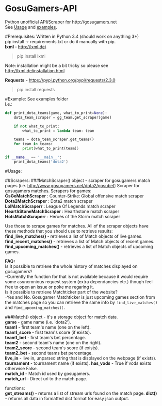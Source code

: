 GosuGamers-API
==============

Python unofficial API/Scraper for http://gosugamers.net  
See [Usage](https://github.com/Granitas/GosuGamers-API/#usage) and [examples](https://github.com/Granitas/GosuGamers-API/#example).

#Prerequisites:
Written in Python 3.4  (should work on anything 3+)  
pip install -r requirements.txt or do it manually with pip.  
**lxml** - http://lxml.de/  
>pip install lxml  

Note: installation might be a bit tricky so please see http://lxml.de/installation.html

**Requests** - https://pypi.python.org/pypi/requests/2.3.0
>pip install requests

#Example:
See examples folder  
i.e.:  
```python
def print_dota_teams(game, what_to_print=None):
    dota_team_scraper = gg_team.get_scraper(game)

    if not what_to_print:
        what_to_print = lambda team: team

    teams = dota_team_scraper.get_teams()
    for team in teams:
        print(what_to_print(team))

if __name__ == '__main__':
    print_dota_teams('dota2')
```


#Usage:

##Scrapers:
###MatchScraper() object - scraper for gosugamers match pages (i.e. http://www.gosugamers.net/dota2/gosubet)
Scraper for gosugamers matches. Scrapers for games:  
**CsGoMatchScraper** : Counter-Strike: Global offensive match scraper  
**Dota2MatchScraper** : Dota2 match scraper  
**LolMatchScraperr** : League Of Legends match scraper  
**HearthStoneMatchScraper** : Hearthstone match scraper  
**HotsMatchScraperr** : Heroes of the Storm match scraper

Use those to scrape games for matches. All of the scraper objects have these methods that you should use to retrieve results:   
**find\_live\_matches()** - retrieves a list of Match objects of live games.  
**find\_recent\_matches()** - retrieves a list of Match objects of recent games.   
**find\_upcoming\_matches()** - retrieves a list of Match objects of upcoming games.  

**FAQ:**  
Is it possible to retrieve the whole history of matches displayed on gosugamers?  
-Currently the function for that is not available because it would require some asyncronious request system (extra dependancies etc.) though feel free to open an issue or poke me regaring it.  
Is it possible to retrieve Matchticker part of the website?  
-Yes and No. Gosugamer Matchticker is just upcoming games section from the matches page so you can retrieve the same info by `find_live_matches()` and `find_upcoming_matches()`.  

###Match() object - it's a storage object for match data.  
**game** -  game name (i.e. 'dota2').  
**team1** - first team's name (one on the left).  
**team1\_score** - first team's score (if exists).  
**team1\_bet** - first team's bet percentage.  
**team2** -  second team's name (one on the right).  
**team2\_score** - second team's score (if exists).  
**team2\_bet** - second teams bet percentage.  
**live\_in** - live in, unparsed string that is displayed on the webpage (if exists).
**tournament** - tournament name (if exists).
**has\_vods** - True if vods exists otherwise False.  
**match\_id** - Match id used by gosugamers.  
**match\_url** - Direct url to the match page.  

functions:  
**get\_streams()** - returns a list of stream urls found on the match page.
**__dict__()** - returns all data in formatted dict format for easy json output. 
